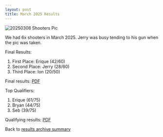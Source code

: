 ```yaml
---
layout: post
title: March 2025 Results
---
```


![20250308 Shooters Pic]({{site.baseurl}}/assets/images/20250308-shooters-pic.jpg)

We had 6x shooters in March 2025. Jerry was busy tending to his gun when the pic was taken.

Final Results:
1. First Place: Erique (42/60)
2. Second Place: Jerry (28/60)
3. Third Place: Ion (20/50)

Final results: <a href="/results-archive/20250308-finals-results.jpg" target="_blank" rel="noreferrer noopener">PDF</a>

Top Qualifiers:
1. Erique (61/75)
2. Bryan (44/75)
3. Seb (39/75)

Qualifying results: <a href="/results-archive/20250308-quali-results.jpg" target="_blank" rel="noreferrer noopener">PDF</a>

Back to <a href="/blog.html">results archive summary</a>
